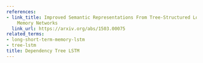 ```yaml
---
references:
- link_title: Improved Semantic Representations From Tree-Structured Long Short-Term
    Memory Networks
  link_url: https://arxiv.org/abs/1503.00075
related_terms:
- long-short-term-memory-lstm
- tree-lstm
title: Dependency Tree LSTM
---
```

